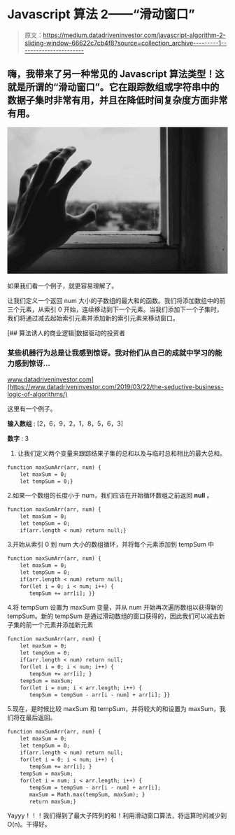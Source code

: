 # Javascript 算法 2——“滑动窗口”

> 原文：<https://medium.datadriveninvestor.com/javascript-algorithm-2-sliding-window-66622c7cb4f8?source=collection_archive---------1----------------------->

## 嗨，我带来了另一种常见的 Javascript 算法类型！这就是所谓的“滑动窗口”。它在跟踪数组或字符串中的数据子集时非常有用，并且在降低时间复杂度方面非常有用。

![](img/e31790d3ea9d1dbdc406e76cf4c0eb4f.png)

如果我们看一个例子，就更容易理解了。

让我们定义一个返回 num 大小的子数组的最大和的函数。我们将添加数组中的前三个元素，从索引 0 开始，连续移动到下一个元素。当我们添加下一个子集时，我们将通过减去起始索引元素并添加新的索引元素来移动窗口。

[](https://www.datadriveninvestor.com/2019/03/22/the-seductive-business-logic-of-algorithms/) [## 算法诱人的商业逻辑|数据驱动的投资者

### 某些机器行为总是让我感到惊讶。我对他们从自己的成就中学习的能力感到惊讶…

www.datadriveninvestor.com](https://www.datadriveninvestor.com/2019/03/22/the-seductive-business-logic-of-algorithms/) 

这里有一个例子。

**输入数组** : [2，6，9，2，1，8，5，6，3]

**数字** : 3

1.  让我们定义两个变量来跟踪结果子集的总和以及与临时总和相比的最大总和。

```
function maxSumArr(arr, num) {
    let maxSum = 0;
    let tempSum = 0;}
```

2.如果一个数组的长度小于 num，我们应该在开始循环数组之前返回 **null** 。

```
function maxSumArr(arr, num) {
    let maxSum = 0;
    let tempSum = 0;
    if(arr.length < num) return null;}
```

3.开始从索引 0 到 num 大小的数组循环，并将每个元素添加到 tempSum 中

```
function maxSumArr(arr, num) {
    let maxSum = 0;
    let tempSum = 0;
    if(arr.length < num) return null;
    for(let i = 0; i < num; i++) {
       tempSum += arr[i]; }}
```

4.将 tempSum 设置为 maxSum 变量，并从 num 开始再次遍历数组以获得新的 tempSum。新的 tempSum 是通过滑动数组的窗口获得的，因此我们可以减去新子集的前一个元素并添加新元素

```
function maxSumArr(arr, num) {
    let maxSum = 0;
    let tempSum = 0;
    if(arr.length < num) return null;
    for(let i = 0; i < num; i++) {
       tempSum += arr[i]; }
    tempSum = maxSum;
    for(let i = num; i < arr.length; i++) {
       tempSum = tempSum - arr[i - num] + arr[i]; }}
```

5.现在，是时候比较 maxSum 和 tempSum，并将较大的和设置为 maxSum，我们将在最后返回。

```
function maxSumArr(arr, num) {
    let maxSum = 0;
    let tempSum = 0;
    if(arr.length < num) return null;
    for(let i = 0; i < num; i++) {
       tempSum += arr[i]; }
    tempSum = maxSum;
    for(let i = num; i < arr.length; i++) {
       tempSum = tempSum - arr[i - num] + arr[i];
       maxSum = Math.max(tempSum, maxSum); }      
       return maxSum;}
```

Yayyy！！！我们得到了最大子阵列的和！利用滑动窗口算法，将运算时间减少到 O(n)。干得好。